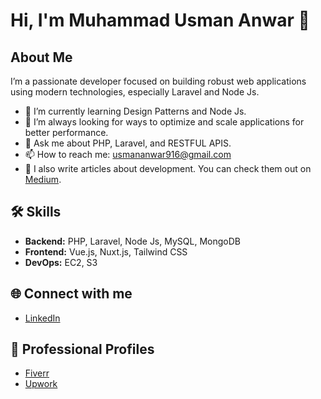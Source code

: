 # Hi, I'm Muhammad Usman Anwar 👋

## About Me
I’m a passionate developer focused on building robust web applications using modern technologies, especially Laravel and Node Js.

- 🌱 I’m currently learning Design Patterns and Node Js.
- 🚀 I’m always looking for ways to optimize and scale applications for better performance.
- 💬 Ask me about PHP, Laravel, and RESTFUL APIS.
- 📫 How to reach me: usmananwar916@gmail.com
- 📝 I also write articles about development. You can check them out on [Medium](https://medium.com/@m-usmananwar).

## 🛠 Skills
- **Backend:** PHP, Laravel, Node Js, MySQL, MongoDB
- **Frontend:** Vue.js, Nuxt.js, Tailwind CSS
- **DevOps:** EC2, S3

## 🌐 Connect with me
- [LinkedIn](https://www.linkedin.com/in/m-usmananwar/)

## 💼 Professional Profiles
- [Fiverr](https://www.fiverr.com/web_devninja)
- [Upwork](https://www.upwork.com/freelancers/~01001c13a1a4aee834)
